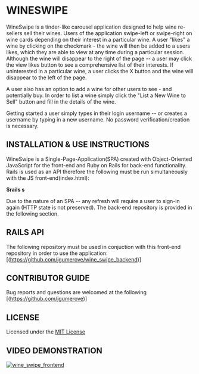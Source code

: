 # WINESWIPE

WineSwipe is a tinder-like carousel application designed to help wine re-sellers sell their wines.  Users of the application swipe-left or swipe-right on wine cards depending on their interest in a particular wine.  A user "likes" a wine by clicking on the checkmark - the wine will then be added to a users likes, which they are able to view at any time during a particular session. Although the wine will disappear to the right of the page -- a user may click the view likes button to see a comprehensive list of their interests. If uninterested in a particular wine, a user clicks the X button and the wine will disappear to the left of the page. 

A user also has an option to add a wine for other users to see - and potentially buy. In order to list a wine simply click the "List a New Wine to Sell" button and fill in the details of the wine.

Getting started a user simply types in their login username -- or creates a username by typing in a new username.  No password verification/creation is necessary. 

## INSTALLATION & USE INSTRUCTIONS 

WineSwipe is a Single-Page-Application(SPA) created with Object-Oriented JavaScript for the front-end and Ruby on Rails for back-end functionality. Rails is used as an API therefore the following must be run simultaneously with the JS front-end(index.html):

**$rails s** 

Due to the nature of an SPA -- any refresh will require a user to sign-in again (HTTP state is not preserved). The back-end repository is provided in the following section.

## RAILS API 

The following repository must be used in conjuction with this front-end repository in order to use the application: 
[(https://github.com/jgumerove/wine_swipe_backend)]

## CONTRIBUTOR GUIDE

Bug reports and questions are welcomed at the following [(https://github.com/jgumerove)]

## LICENSE 

Licensed under the [MIT License](LICENSE)

## VIDEO DEMONSTRATION
[![wine_swipe_frontend](https://img.youtube.com/vi/XJC0U_G9rhc/0.jpg)](https://www.youtube.com/watch?v=XJC0U_G9rhc)
